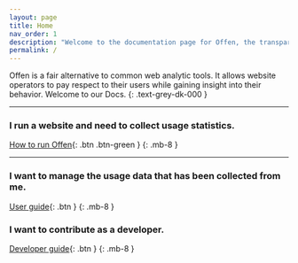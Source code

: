 ```yaml
---
layout: page
title: Home
nav_order: 1
description: "Welcome to the documentation page for Offen, the transparent web analytic tool. Featuring guides for operators, users and developers."
permalink: /
---
```


Offen is a fair alternative to common web analytic tools. It allows website operators to pay respect to their users while gaining insight into their behavior. Welcome to our Docs.
{: .text-grey-dk-000 }

---

### I run a website and need to collect usage statistics.

[How to run Offen](/running-offen/){: .btn .btn-green }
{: .mb-8 }

---

### I want to manage the usage data that has been collected from me.

[User guide](/using-offen/){: .btn }
{: .mb-8 }

### I want to contribute as a developer.

[Developer guide](/developing-offen/){: .btn }
{: .mb-8 }
